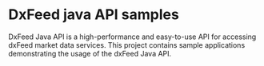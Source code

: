 # DxFeed java API samples

DxFeed Java API is a high-performance and easy-to-use API for accessing dxFeed market data services.
This project contains sample applications demonstrating the usage of the dxFeed Java API.